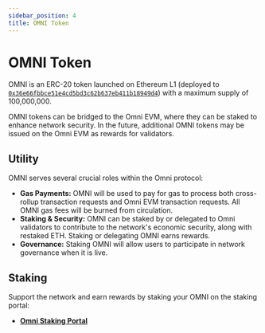 ```yaml
---
sidebar_position: 4
title: OMNI Token
---
```


# OMNI Token

OMNI is an ERC-20 token launched on Ethereum L1 (deployed to [`0x36e66fbbce51e4cd5bd3c62b637eb411b18949d4`](https://etherscan.io/token/0x36e66fbbce51e4cd5bd3c62b637eb411b18949d4)) with a maximum supply of 100,000,000.

OMNI tokens can be bridged to the Omni EVM, where they can be staked to enhance network security. In the future, additional OMNI tokens may be issued on the Omni EVM as rewards for validators.

## Utility

OMNI serves several crucial roles within the Omni protocol:

*   **Gas Payments:** OMNI will be used to pay for gas to process both cross-rollup transaction requests and Omni EVM transaction requests. All OMNI gas fees will be burned from circulation.
*   **Staking & Security:** OMNI can be staked by or delegated to Omni validators to contribute to the network's economic security, along with restaked ETH. Staking or delegating OMNI earns rewards.
*   **Governance:** Staking OMNI will allow users to participate in network governance when it is live.

## Staking

Support the network and earn rewards by staking your OMNI on the staking portal:

*   **[Omni Staking Portal](https://app.omni.network/)**
